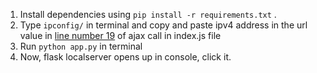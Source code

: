 1. Install dependencies using `pip install -r requirements.txt` .
2. Type `ipconfig/` in terminal and copy and paste ipv4 address in the url value in [line number 19](./static/index.js) of ajax call in index.js file
3. Run `python app.py` in terminal
4. Now, flask localserver opens up in console, click it.